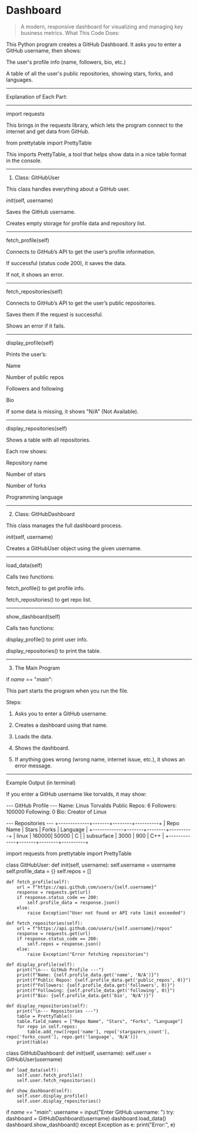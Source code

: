 # Dashboard
> A modern, responsive dashboard for visualizing and managing key business metrics.
> What This Code Does:

This Python program creates a GitHub Dashboard.
It asks you to enter a GitHub username, then shows:

The user's profile info (name, followers, bio, etc.)

A table of all the user's public repositories, showing stars, forks, and languages.



---

Explanation of Each Part:


---

import requests

This brings in the requests library, which lets the program connect to the internet and get data from GitHub.

from prettytable import PrettyTable

This imports PrettyTable, a tool that helps show data in a nice table format in the console.


---

1. Class: GitHubUser

This class handles everything about a GitHub user.

_init_(self, username)

Saves the GitHub username.

Creates empty storage for profile data and repository list.



---

fetch_profile(self)

Connects to GitHub’s API to get the user’s profile information.

If successful (status code 200), it saves the data.

If not, it shows an error.



---

fetch_repositories(self)

Connects to GitHub’s API to get the user’s public repositories.

Saves them if the request is successful.

Shows an error if it fails.



---

display_profile(self)

Prints the user’s:

Name

Number of public repos

Followers and following

Bio


If some data is missing, it shows "N/A" (Not Available).



---

display_repositories(self)

Shows a table with all repositories.

Each row shows:

Repository name

Number of stars

Number of forks

Programming language




---

2. Class: GitHubDashboard

This class manages the full dashboard process.

_init_(self, username)

Creates a GitHubUser object using the given username.



---

load_data(self)

Calls two functions:

fetch_profile() to get profile info.

fetch_repositories() to get repo list.




---

show_dashboard(self)

Calls two functions:

display_profile() to print user info.

display_repositories() to print the table.




---

3. The Main Program

if _name_ == "_main_":

This part starts the program when you run the file.

Steps:

1. Asks you to enter a GitHub username.


2. Creates a dashboard using that name.


3. Loads the data.


4. Shows the dashboard.


5. If anything goes wrong (wrong name, internet issue, etc.), it shows an error message.




---

Example Output (in terminal)

If you enter a GitHub username like torvalds, it may show:

--- GitHub Profile ---
Name: Linus Torvalds
Public Repos: 6
Followers: 100000
Following: 0
Bio: Creator of Linux

--- Repositories ---
+-------------+-------+--------+----------+
| Repo Name   | Stars | Forks  | Language |
+-------------+-------+--------+----------+
| linux       | 160000| 50000  | C        |
| subsurface  | 3000  | 900    | C++      |
+-------------+-------+--------+----------+

import requests
from prettytable import PrettyTable

class GitHubUser:
    def _init_(self, username):
        self.username = username
        self.profile_data = {}
        self.repos = []

    def fetch_profile(self):
        url = f"https://api.github.com/users/{self.username}"
        response = requests.get(url)
        if response.status_code == 200:
            self.profile_data = response.json()
        else:
            raise Exception("User not found or API rate limit exceeded")

    def fetch_repositories(self):
        url = f"https://api.github.com/users/{self.username}/repos"
        response = requests.get(url)
        if response.status_code == 200:
            self.repos = response.json()
        else:
            raise Exception("Error fetching repositories")

    def display_profile(self):
        print("\n--- GitHub Profile ---")
        print(f"Name: {self.profile_data.get('name', 'N/A')}")
        print(f"Public Repos: {self.profile_data.get('public_repos', 0)}")
        print(f"Followers: {self.profile_data.get('followers', 0)}")
        print(f"Following: {self.profile_data.get('following', 0)}")
        print(f"Bio: {self.profile_data.get('bio', 'N/A')}")

    def display_repositories(self):
        print("\n--- Repositories ---")
        table = PrettyTable()
        table.field_names = ["Repo Name", "Stars", "Forks", "Language"]
        for repo in self.repos:
            table.add_row([repo['name'], repo['stargazers_count'], repo['forks_count'], repo.get('language', 'N/A')])
        print(table)


class GitHubDashboard:
    def _init_(self, username):
        self.user = GitHubUser(username)

    def load_data(self):
        self.user.fetch_profile()
        self.user.fetch_repositories()

    def show_dashboard(self):
        self.user.display_profile()
        self.user.display_repositories()


if _name_ == "_main_":
    username = input("Enter GitHub username: ")
    try:
        dashboard = GitHubDashboard(username)
        dashboard.load_data()
        dashboard.show_dashboard()
    except Exception as e:
        print("Error:", e)

